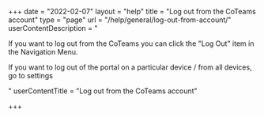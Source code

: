 +++
date = "2022-02-07"
layout = "help"
title = "Log out from the CoTeams account"
type = "page"
url = "/help/general/log-out-from-account/"
userContentDescription = "<p>If you want to log out from the CoTeams you can click the \"Log Out\" item in the Navigation Menu.</p><p>If you want to log out of the portal on a particular device / from all devices, go to settings</p>"
userContentTitle = "Log out from the CoTeams account"

+++
